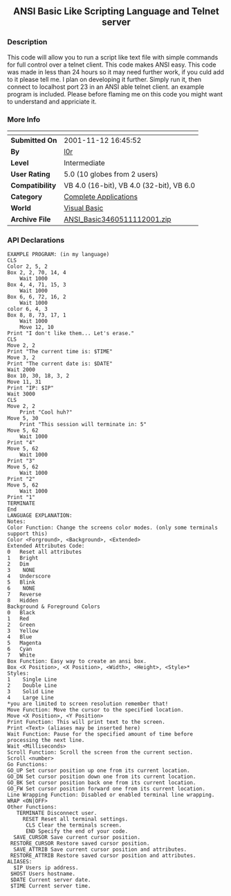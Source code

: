 ﻿<div align="center">

## ANSI Basic Like Scripting Language and Telnet server


</div>

### Description

This code will allow you to run a script like text file with simple commands for full control over a telnet client. This code makes ANSI easy. This code was made in less than 24 hours so it may need further work, if you culd add to it please tell me. I plan on developing it further. Simply run it, then connect to localhost port 23 in an ANSI able telnet client. an example program is included. Please before flaming me on this code you might want to understand and appriciate it.
 
### More Info
 


<span>             |<span>
---                |---
**Submitted On**   |2001-11-12 16:45:52
**By**             |[l0r](https://github.com/Planet-Source-Code/PSCIndex/blob/master/ByAuthor/l0r.md)
**Level**          |Intermediate
**User Rating**    |5.0 (10 globes from 2 users)
**Compatibility**  |VB 4\.0 \(16\-bit\), VB 4\.0 \(32\-bit\), VB 6\.0
**Category**       |[Complete Applications](https://github.com/Planet-Source-Code/PSCIndex/blob/master/ByCategory/complete-applications__1-27.md)
**World**          |[Visual Basic](https://github.com/Planet-Source-Code/PSCIndex/blob/master/ByWorld/visual-basic.md)
**Archive File**   |[ANSI\_Basic3460511112001\.zip](https://github.com/Planet-Source-Code/l0r-ansi-basic-like-scripting-language-and-telnet-server__1-28825/archive/master.zip)

### API Declarations

```
EXAMPLE PROGRAM: (in my language)
CLS
Color 2, 5, 2
Box 2, 2, 70, 14, 4
	Wait 1000
Box 4, 4, 71, 15, 3
	Wait 1000
Box 6, 6, 72, 16, 2
	Wait 1000
color 6, 4, 3
Box 8, 8, 73, 17, 1
	Wait 1000
	Move 12, 10
Print "I don't like them... Let's erase."
CLS
Move 2, 2
Print "The current time is: $TIME"
Move 3, 2
Print "The current date is: $DATE"
Wait 2000
Box 10, 30, 18, 3, 2
Move 11, 31
Print "IP: $IP"
Wait 3000
CLS
Move 2, 2
	Print "Cool huh?"
Move 5, 30
	Print "This session will terminate in: 5"
Move 5, 62
	Wait 1000
Print "4"
Move 5, 62
	Wait 1000
Print "3"
Move 5, 62
	Wait 1000
Print "2"
Move 5, 62
	Wait 1000
Print "1"
TERMINATE
End
LANGUAGE EXPLANATION:
Notes:
Color Function: Change the screens color modes. (only some terminals support this)
Color <Forground>, <Background>, <Extended>
Extended Attributes Code:
0	Reset all attributes
1	Bright
2	Dim
3    NONE
4	Underscore
5	Blink
6    NONE
7	Reverse
8	Hidden
Background & Foreground Colors
0	Black
1	Red
2	Green
3	Yellow
4	Blue
5	Magenta
6	Cyan
7	White
Box Function: Easy way to create an ansi box.
Box <X Position>, <X Position>, <Width>, <Height>, <Style>*
Styles:
1    Single Line
2    Double Line
3    Solid Line
4    Large Line
*you are limited to screen resolution remember that!
Move Function: Move the cursor to the specified location.
Move <X Position>, <Y Position>
Print Function: This will print text to the screen.
Print <Text> (aliases may be inserted here)
Wait Function: Pause for the specified amount of time before processing the next line.
Wait <Milliseconds>
Scroll Function: Scroll the screen from the current section.
Scroll <number>
Go Functions:
GO_UP Set cursor position up one from its current location.
GO_DN Set cursor position down one from its current location.
GO_BK Set cursor position back one from its current location.
GO_FW Set cursor position forward one from its current location.
Line Wrapping Function: Disabled or enabled terminal line wrapping.
WRAP <ON|OFF>
Other Functions:
   TERMINATE Disconnect user.
     RESET Reset all terminal settings.
      CLS Clear the terminals screen.
      END Specify the end of your code.
  SAVE_CURSOR Save current cursor position.
 RESTORE_CURSOR Restore saved cursor position.
  SAVE_ATTRIB Save current cursor position and attributes.
 RESTORE_ATTRIB Restore saved cursor position and attributes.
ALIASES:
  $IP Users ip address.
 $HOST Users hostname.
 $DATE Current server date.
 $TIME Current server time.
```





